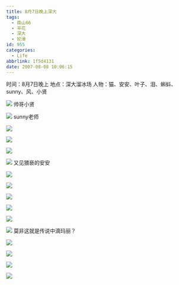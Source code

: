 ```yaml
---
title: 8月7日晚上深大
tags:
  - 南山66
  - 平花
  - 深大
  - 轮滑
id: 955
categories:
  - Life
abbrlink: 1f5d4131
date: 2007-08-08 10:06:15
---
```


时间：8月7日晚上
地点：深大溜冰场
人物：猫、安安、叶子、泪、蝌蚪、sunny、风、小贤

![](/images/2007/08/08_100156_7508.jpg)
帅哥小贤

![](/images/2007/08/08_100209_7509.jpg)
sunny老师

![](/images/2007/08/08_100311_7510.jpg)

![](/images/2007/08/08_100318_7511.jpg)

![](/images/2007/08/08_100337_7512.jpg)

![](/images/2007/08/08_100346_7513.jpg)
又见猥亵的安安

![](/images/2007/08/08_100408_7514.jpg)

![](/images/2007/08/08_100417_7515.jpg)

![](/images/2007/08/08_100423_7516.jpg)

![](/images/2007/08/08_100431_7517.jpg)

![](/images/2007/08/08_100438_7518.jpg)

![](/images/2007/08/08_100449_7519.jpg)
莫非这就是传说中滴玛丽？

![](/images/2007/08/08_100517_7520.jpg)

![](/images/2007/08/08_100532_7521.jpg)

![](/images/2007/08/08_100539_7522.jpg)

![](/images/2007/08/08_100545_7523.jpg)
